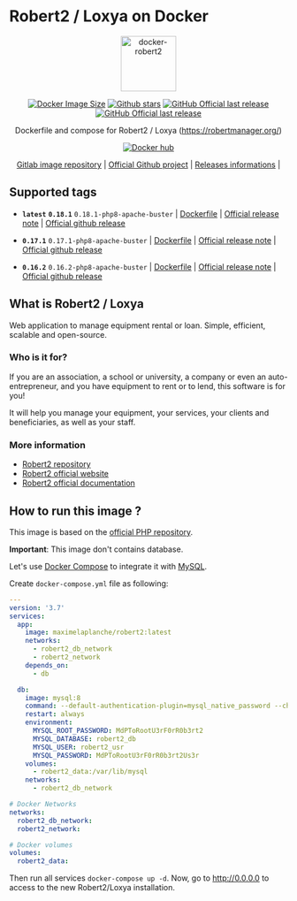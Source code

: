 # Robert2 / Loxya on Docker

<div align="center">

<img src="https://gitlab.com/uploads/-/system/project/avatar/34781125/docker-robert2.png" width="100" alt="docker-robert2">

[![Docker Image Size](https://badgen.net/docker/size/maximelaplanche/robert2?icon=docker&label=image%20size)](https://hub.docker.com/repository/docker/maximelaplanche/robert2)
[![Github stars](https://badgen.net/github/stars/LaplancheMaxime/docker-robert2?icon=github&label=stars)](https://github.com/LaplancheMaxime/docker-robert2)
[![GitHub Official last release](https://badgen.net/github/release/Robert-2/Robert2/stable?icon=github)](https://github.com/Robert-2/Robert2/releases)
[![GitHub Official last release](https://badgen.net/github/release/LaplancheMaxime/docker-robert2?icon=github)](https://github.com/LaplancheMaxime/docker-robert2)

Dockerfile and compose for Robert2 / Loxya (<https://robertmanager.org/>)

[![Docker hub](https://dockeri.co/image/maximelaplanche/robert2)](https://hub.docker.com/r/maximelaplanche/robert2)

 [Gitlab image repository](https://gitlab.com/mlaplanche/docker-robert2/) | [Official Github project](https://github.com/Robert-2/Robert2) | [Releases informations](https://github.com/Robert-2/Robert2/releases) |

</div>

## Supported tags

* **`latest`**  **`0.18.1`**  `0.18.1-php8-apache-buster` | [Dockerfile](/images/0.18.1-php8-apache-buster/Dockerfile) | [Official release note](https://github.com/Robert-2/Robert2/blob/master/CHANGELOG.md#0181-2022-03-29) | [Official github release](https://github.com/Robert-2/Robert2/releases/tag/0.18.1)

* **`0.17.1`**  `0.17.1-php8-apache-buster` | [Dockerfile](/images/0.17.1-php8-apache-buster/Dockerfile) | [Official release note](https://github.com/Robert-2/Robert2/blob/master/CHANGELOG.md#0171-2022-01-06) | [Official github release](https://github.com/Robert-2/Robert2/releases/tag/0.17.1)

* **`0.16.2`**  `0.16.2-php8-apache-buster` | [Dockerfile](/images/0.16.2-php8-apache-buster/Dockerfile) | [Official release note](https://github.com/Robert-2/Robert2/blob/master/CHANGELOG.md#0161-2021-11-03) | [Official github release](https://github.com/Robert-2/Robert2/releases/tag/0.16.2)

## What is Robert2 / Loxya

Web application to manage equipment rental or loan. Simple, efficient, scalable and open-source. 

### Who is it for?

If you are an association, a school or university, a company or even an auto-entrepreneur, and you have equipment to rent or to lend, this software is for you!

It will help you manage your equipment, your services, your clients and beneficiaries, as well as your staff. 

### More information

* [Robert2 repository](https://github.com/Robert-2/Robert2)
* [Robert2 official website](https://robertmanager.org/)
* [Robert2 official documentation](https://robertmanager.org/wiki)

## How to run this image ?

This image is based on the [official PHP repository](https://registry.hub.docker.com/_/php/).

**Important**: This image don't contains database.

Let's use [Docker Compose](https://docs.docker.com/compose/) to integrate it with  [MySQL](https://hub.docker.com/_/mysql/).

Create `docker-compose.yml` file as following:

```yaml
---
version: '3.7'
services:
  app:
    image: maximelaplanche/robert2:latest
    networks:
      - robert2_db_network
      - robert2_network
    depends_on:
      - db

  db:
    image: mysql:8
    command: --default-authentication-plugin=mysql_native_password --character-set-server=utf8mb4 --collation-server=utf8mb4_unicode_ci
    restart: always
    environment:
      MYSQL_ROOT_PASSWORD: MdPToRootU3rF0rR0b3rt2
      MYSQL_DATABASE: robert2_db
      MYSQL_USER: robert2_usr
      MYSQL_PASSWORD: MdPToRootU3rF0rR0b3rt2Us3r
    volumes:
      - robert2_data:/var/lib/mysql
    networks:
      - robert2_db_network

# Docker Networks
networks:
  robert2_db_network:
  robert2_network:

# Docker volumes
volumes:
  robert2_data:
```

Then run all services `docker-compose up -d`. Now, go to <http://0.0.0.0> to access to the new Robert2/Loxya installation.
